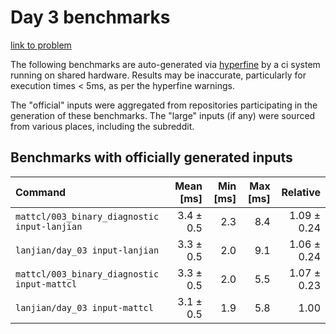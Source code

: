 # Day 3 benchmarks

[link to problem](http://adventofcode.com/2021/day/3)

The following benchmarks are auto-generated via [hyperfine](https://github.com/sharkdp/hyperfine) by a ci system running on shared hardware. Results may be inaccurate, particularly for execution times < 5ms, as per the hyperfine warnings.

The "official" inputs were aggregated from repositories participating in the generation of these benchmarks. The "large" inputs (if any) were sourced from various places, including the subreddit.

## Benchmarks with officially generated inputs
| Command | Mean [ms] | Min [ms] | Max [ms] | Relative |
|:---|---:|---:|---:|---:|
| `mattcl/003_binary_diagnostic input-lanjian` | 3.4 ± 0.5 | 2.3 | 8.4 | 1.09 ± 0.24 |
| `lanjian/day_03 input-lanjian` | 3.3 ± 0.5 | 2.0 | 9.1 | 1.06 ± 0.24 |
| `mattcl/003_binary_diagnostic input-mattcl` | 3.3 ± 0.5 | 2.0 | 5.5 | 1.07 ± 0.23 |
| `lanjian/day_03 input-mattcl` | 3.1 ± 0.5 | 1.9 | 5.8 | 1.00 |
